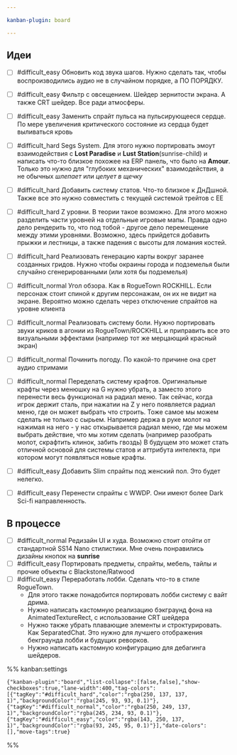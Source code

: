 ```yaml
---

kanban-plugin: board

---
```


## Идеи

- [ ] #difficult_easy 
	Обновить код звука шагов. Нужно сделать так, чтобы воспроизводились аудио не в случайном порядке, а ПО ПОРЯДКУ.
- [ ] #difficult_easy
	Фильтр с овсещением. Шейдер зернитости экрана. А также CRT шейдер. Все ради атмосферы.
- [ ] #difficult_easy 
	Заменить спрайт пульса на пульсирующееся сердце. По мере увеличения критического состояние из сердца будет выливаться кровь
- [ ] #difficult_hard
	Segs System. Для этого нужно портировать эмоут взаимодействия с **Lost Paradise** и **Lust Station**(sunrise-child) и написать что-то близкое похожее на ERP панель, что было на **Amour**. 
	Только это нужно для "глубоких механических" взаимодействия, а не обычных *шлепает* или *целует в щечку*
- [ ] #difficult_hard 
	Добавить систему статов. Что-то близкое к ДнДшной. Также все это нужно совместить с текущей системой трейтов с EE
- [ ] #difficult_hard 
	Z уровни. В теории такое возможно. Для этого можно разделить части уровней на отдельные игровые мапы. Правда одно дело рендерить то, что под тобой - другое дело перемещение между этими уровнями. Возможно, здесь прийдется добавить прыжки и лестницы, а также падения с высоты для ломания костей.
- [ ] #difficult_hard 
	Реализовать генерацию карты вокруг заранее созданных гридов. Нужно чтобы окраины города и подземелья были случайно сгенерированными (или хотя бы подземелья)
- [ ] #difficult_normal 
	Угол обзора. Как в RogueTown ROCKHILL. Если персонаж стоит спиной к другим персонажам, он их не видит на экране. 
	Вероятно можно сделать через отключение спрайтов на уровне клиента
- [ ] #difficult_normal 
	Реализовать систему боли. Нужно портировать звуки криков в агонии из RogueTown/ROCKHILL и приправить все это визуальными эффектами (например тот же мерцающий красный экран)
- [ ] #difficult_normal 
	Починить погоду. По какой-то причине она срет аудио стримами
- [ ] #difficult_normal 
	Переделать систему крафтов. Оригинальные крафты через менюшку на G нужно убрать, а заместо этого перенести весь функционал на радиал меню. 
	Так сейчас, когда игрок держит сталь, при нажатии на Z у него появляется радиал меню, где он может выбрать что строить.
	Тоже самое мы можем сделать не только с сырьем. Например держа в руке молот на нажимая на него - у нас откырывается радиал меню, где мы можем выбрать действие, что мы хотим сделать (например разобрать молот, скрафтить клинок, забить гвоздь)
	В будущем это может стать отличной основой для системы статов и аттрибута интелекта, при котором могут появляться новые крафты.
- [ ] #difficult_easy
	Добавить Slim спрайты под женский пол. Это будет нелегко.
- [ ] #difficult_easy
	Перенести спрайты с WWDP. Они имеют более Dark Sci-fi направленность.


## В процессе

- [ ] #difficult_normal 
	Редизайн UI и худа. Возможно стоит отойти от стандартной SS14 Nano стилистики.
	Мне очень понравились дизайны кнопок на **sunrise**
- [ ] #difficult_easy 
	Портировать предметы, спрайты, мебель, тайлы и прочие объекты с Blackstone/Ratwood
- [ ] #difficult_easy
	Переработать лобби. Сделать что-то в стиле RogueTown. 
	- Для этого также понадобится портировать лобби систему с вайт дрима.
	- Нужно написать кастомную реализацию бэкграунд фона на AnimatedTextureRect, с использование CRT шейдера
	- Нужно также убрать плавающие элементы и строктурировать. Как SeparatedChat. Это нужно для лучшего отображения бекграунда лобби и будущих реворков.
	- Нужно написать кастомную конфигурацию для дебагинга шейдеров.




%% kanban:settings
```
{"kanban-plugin":"board","list-collapse":[false,false],"show-checkboxes":true,"lane-width":400,"tag-colors":[{"tagKey":"#difficult_hard","color":"rgba(250, 137, 137, 1)","backgroundColor":"rgba(245, 93, 93, 0.1)"},{"tagKey":"#difficult_normal","color":"rgba(250, 249, 137, 1)","backgroundColor":"rgba(245, 234, 93, 0.1)"},{"tagKey":"#difficult_easy","color":"rgba(143, 250, 137, 1)","backgroundColor":"rgba(93, 245, 95, 0.1)"}],"date-colors":[],"move-tags":true}
```
%%